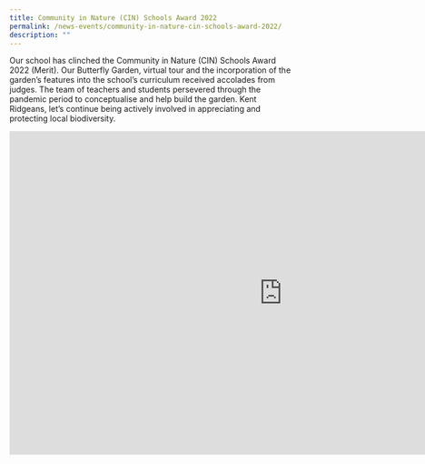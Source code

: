 ```yaml
---
title: Community in Nature (CIN) Schools Award 2022
permalink: /news-events/community-in-nature-cin-schools-award-2022/
description: ""
---
```

Our school has clinched the Community in Nature (CIN) Schools Award 2022 (Merit). Our Butterfly Garden, virtual tour and the incorporation of the garden’s features into the school’s curriculum received accolades from judges. The team of teachers and students persevered through the pandemic period to conceptualise and help build the garden. Kent Ridgeans, let’s continue being actively involved in appreciating and protecting local biodiversity.

<iframe allowfullscreen="true" height="569" width="960" frameborder="0" src="https://docs.google.com/presentation/d/e/2PACX-1vR7RcFIAKebJbcJ0lwe-_ExmBZkMFLyQKsTvG4YfK4le9WpuJHdqZ79RvLTYWoLmagEi0BQow0l6G8p/embed?start=true&amp;loop=true&amp;delayms=10000"></iframe>